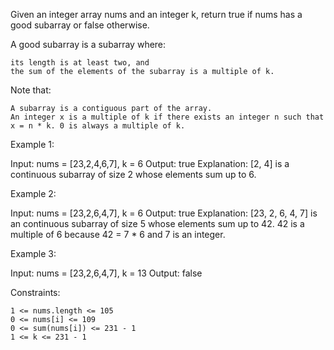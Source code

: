 Given an integer array nums and an integer k, return true if nums has a good subarray or false otherwise.

A good subarray is a subarray where:

    its length is at least two, and
    the sum of the elements of the subarray is a multiple of k.

Note that:

    A subarray is a contiguous part of the array.
    An integer x is a multiple of k if there exists an integer n such that x = n * k. 0 is always a multiple of k.

Example 1:

Input: nums = [23,2,4,6,7], k = 6
Output: true
Explanation: [2, 4] is a continuous subarray of size 2 whose elements sum up to 6.

Example 2:

Input: nums = [23,2,6,4,7], k = 6
Output: true
Explanation: [23, 2, 6, 4, 7] is an continuous subarray of size 5 whose elements sum up to 42.
42 is a multiple of 6 because 42 = 7 \* 6 and 7 is an integer.

Example 3:

Input: nums = [23,2,6,4,7], k = 13
Output: false

Constraints:

    1 <= nums.length <= 105
    0 <= nums[i] <= 109
    0 <= sum(nums[i]) <= 231 - 1
    1 <= k <= 231 - 1
